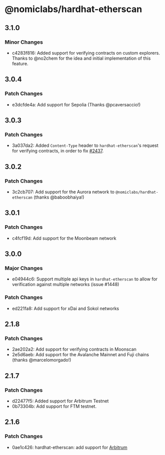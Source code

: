 # @nomiclabs/hardhat-etherscan

## 3.1.0

### Minor Changes

- c4283f816: Added support for verifying contracts on custom explorers. Thanks to @no2chem for the idea and initial implementation of this feature.

## 3.0.4

### Patch Changes

- e3dcfde4a: Add support for Sepolia (Thanks @pcaversaccio!)

## 3.0.3

### Patch Changes

- 3a037da2: Added `Content-Type` header to `hardhat-etherscan`'s request for verifying contracts, in order to fix [#2437](https://github.com/NomicFoundation/hardhat/issues/2437).

## 3.0.2

### Patch Changes

- 3c2cb707: Add support for the Aurora network to `@nomiclabs/hardhat-etherscan` (thanks @baboobhaiya!)

## 3.0.1

### Patch Changes

- c4fcf19d: Add support for the Moonbeam network

## 3.0.0

### Major Changes

- e04944c6: Support multiple api keys in `hardhat-etherscan` to allow for verification against multiple networks (issue #1448)

### Patch Changes

- ed221fa8: Add support for xDai and Sokol networks

## 2.1.8

### Patch Changes

- 2ae202a2: Add support for verifying contracts in Moonscan
- 2e5d6aeb: Add support for the Avalanche Mainnet and Fuji chains (thanks @marcelomorgado!)

## 2.1.7

### Patch Changes

- d22477f5: Added support for Arbitrum Testnet
- 0b73304b: Add support for FTM testnet.

## 2.1.6

### Patch Changes

- 0ae1c426: hardhat-etherscan: add support for [Arbitrum](https://github.com/OffchainLabs/arbitrum)
